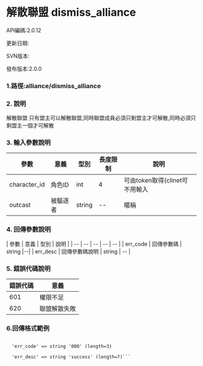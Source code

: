 # 解散聯盟 dismiss_alliance






API編碼:2.0.12





更新日期:

> 

SVN版本:

> 

發布版本:2.0.0
### 1.路徑:alliance/dismiss_alliance

### 2. 說明

解散聯盟 只有盟主可以解散聯盟,同時聯盟成員必須只剩盟主才可解散,同時必須只剩盟主一個才可解散
### 3. 輸入參數說明
| 參數 | 意義 | 型別 |長度限制| 說明 |
| -- | -- | -- | -- | -- |
|character_id |角色ID|int|4|可由token取得(clinet可不用輸入|
|outcast|被驅逐者|string|--|暱稱|



### 4. 回傳參數說明
| 參數 | 意義 | 型別 | 說明 |
| -- | -- | -- | -- | -- |
| err_code | 回傳參數碼 | string |--|
| err_desc | 回傳參數碼說明 | string | -- |




### 5. 錯誤代碼說明
|錯誤代碼|意義|
|--|--|
|601|權限不足|
|620|聯盟解散失敗|

### 6.回傳格式範例

```array (size=2)

  'err_code' => string '000' (length=3)
  
  'err_desc' => string 'success' (length=7)```